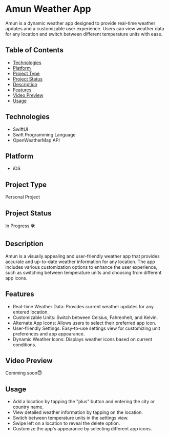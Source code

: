 # Amun Weather App

Amun is a dynamic weather app designed to provide real-time weather updates and a customizable user experience. Users can view weather data for any location and switch between different temperature units with ease.

## Table of Contents

- [Technologies](#technologies)
- [Platform](#platform)
- [Project Type](#project-type)
- [Project Status](#project-status)
- [Description](#description)
- [Features](#features)
- [Video Preview](#video-preview)
- [Usage](#usage)

## Technologies

- SwiftUI
- Swift Programming Language
- OpenWeatherMap API

## Platform

- iOS

## Project Type

Personal Project

## Project Status

In Progress 🛠️

## Description

Amun is a visually appealing and user-friendly weather app that provides accurate and up-to-date weather information for any location. The app includes various customization options to enhance the user experience, such as switching between temperature units and choosing from different app icons.

## Features

- Real-time Weather Data: Provides current weather updates for any entered location.
- Customizable Units: Switch between Celsius, Fahrenheit, and Kelvin.
- Alternate App Icons: Allows users to select their preferred app icon.
- User-friendly Settings: Easy-to-use settings view for customizing unit preferences and app appearance.
- Dynamic Weather Icons: Displays weather icons based on current conditions.

## Video Preview
Comming soon😇
<!--[Amun Weather App Video Preview](https://github.com/richardnkanga/Amun-Weather-App/assets/your-video-link) -->

## Usage

- Add a location by tapping the "plus" button and entering the city or country name.
- View detailed weather information by tapping on the location.
- Switch between temperature units in the settings view.
- Swipe left on a location to reveal the delete option.
- Customize the app's appearance by selecting different app icons.
